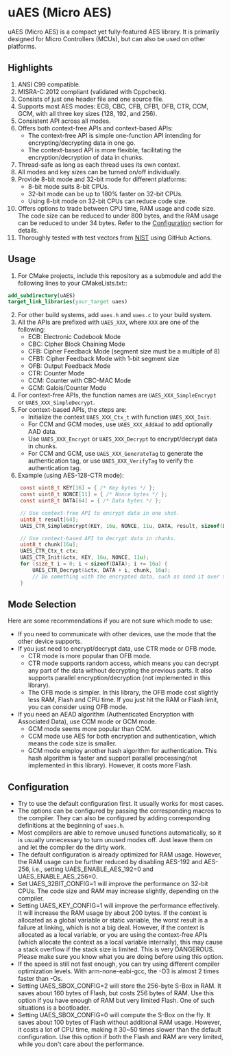 # uAES (Micro AES)

uAES (Micro AES) is a compact yet fully-featured AES library. It is primarily designed for Micro Controllers (MCUs), but can also be used on other platforms.

## Highlights

1. ANSI C99 compatible.
2. MISRA-C:2012 compliant (validated with Cppcheck).
3. Consists of just one header file and one source file.
4. Supports most AES modes: ECB, CBC, CFB, CFB1, OFB, CTR, CCM, GCM, with all three key sizes (128, 192, and 256).
5. Consistent API across all modes.
6. Offers both context-free APIs and context-based APIs:
   - The context-free API is simple one-function API intending for encrypting/decrypting data in one go.
   - The context-based API is more flexible, facilitating the encryption/decryption of data in chunks.
7. Thread-safe as long as each thread uses its own context.
8. All modes and key sizes can be turned on/off individually.
9. Provide 8-bit mode and 32-bit mode for different platforms:
   - 8-bit mode suits 8-bit CPUs.
   - 32-bit mode can be up to 180% faster on 32-bit CPUs.
   - Using 8-bit mode on 32-bit CPUs can reduce code size.
10. Offers options to trade between CPU time, RAM usage and code size. The code size can be reduced to under 800 bytes, and the RAM usage can be reduced to under 34 bytes. Refer to the [Configuration](#configuration) section for details.
11. Thoroughly tested with test vectors from [NIST](https://csrc.nist.gov/projects/cryptographic-algorithm-validation-program) using GitHub Actions.

## Usage

1. For CMake projects, include this repository as a submodule and add the following lines to your CMakeLists.txt::
```cmake
add_subdirectory(uAES)
target_link_libraries(your_target uaes)
```
2. For other build systems, add `uaes.h` and `uaes.c` to your build system.
3. All the APIs are prefixed with `UAES_XXX`, where `XXX` are one of the following:
   - ECB: Electronic Codebook Mode
   - CBC: Cipher Block Chaining Mode
   - CFB: Cipher Feedback Mode (segment size must be a multiple of 8)
   - CFB1: Cipher Feedback Mode with 1-bit segment size
   - OFB: Output Feedback Mode
   - CTR: Counter Mode
   - CCM: Counter with CBC-MAC Mode
   - GCM: Galois/Counter Mode
4. For context-free APIs, the function names are `UAES_XXX_SimpleEncrypt` or `UAES_XXX_SimpleDecrypt`.
5. For context-based APIs, the steps are:
   - Initialize the context `UAES_XXX_Ctx_t` with function `UAES_XXX_Init`.
   - For CCM and GCM modes, use `UAES_XXX_AddAad` to add optionally AAD data.
   - Use `UAES_XXX_Encrypt` or `UAES_XXX_Decrypt` to encrypt/decrypt data in chunks.
   - For CCM and GCM, use `UAES_XXX_GenerateTag` to generate the authentication tag, or use `UAES_XXX_VerifyTag` to verify the authentication tag.
6. Example (using AES-128-CTR mode):

```c
    const uint8_t KEY[16] = { /* Key bytes */ };
    const uint8_t NONCE[11] = { /* Nonce bytes */ };
    const uint8_t DATA[64] = { /* Data bytes */ };

    // Use context-free API to encrypt data in one shot.
    uint8_t result[64];
    UAES_CTR_SimpleEncrypt(KEY, 16u, NONCE, 11u, DATA, result, sizeof(DATA));

    // Use context-based API to decrypt data in chunks.
    uint8_t chunk[16u];
    UAES_CTR_Ctx_t ctx;
    UAES_CTR_Init(&ctx, KEY, 16u, NONCE, 11u);
    for (size_t i = 0; i < sizeof(DATA); i += 16u) {
        UAES_CTR_Decrypt(&ctx, DATA + i, chunk, 16u);
        // Do something with the encrypted data, such as send it over the UART.
    }

```

## Mode Selection

Here are some recommendations if you are not sure which mode to use:

- If you need to communicate with other devices, use the mode that the other device supports.
- If you just need to encrypt/decrypt data, use CTR mode or OFB mode.
  - CTR mode is more popular than OFB mode.
  - CTR mode supports random access, which means you can decrypt any part of the data without decrypting the previous parts. It also supports parallel encryption/decryption (not implemented in this library).
  - The OFB mode is simpler. In this library, the OFB mode cost slightly less RAM, Flash and CPU time. If you just hit the RAM or Flash limit, you can consider using OFB mode.
- If you need an AEAD algorithm (Authenticated Encryption with Associated Data), use CCM mode or GCM mode.
  - GCM mode seems more popular than CCM.
  - CCM mode use AES for both encryption and authentication, which means the code size is smaller.
  - GCM mode employ another hash algorithm for authentication. This hash algorithm is faster and support parallel processing(not implemented in this library). However, it costs more Flash.

## Configuration

- Try to use the default configuration first. It usually works for most cases.
- The options can be configured by passing the corresponding macros to the compiler. They can also be configured by adding corresponding definitions at the beginning of `uaes.h`.
- Most compilers are able to remove unused functions automatically, so it is usually unnecessary to turn unused modes off. Just leave them on and let the compiler do the dirty work.
- The default configuration is already optimized for RAM usage. However, the RAM usage can be further reduced by disabling AES-192 and AES-256, i.e., setting UAES_ENABLE_AES_192=0 and UAES_ENABLE_AES_256=0.
- Set UAES_32BIT_CONFIG=1 will improve the performance on 32-bit CPUs. The code size and RAM may increase slightly, depending on the compiler.
- Setting UAES_KEY_CONFIG=1 will improve the performance effectively. It will increase the RAM usage by about 200 bytes. If the context is allocated as a global variable or static variable, the worst result is a failure at linking, which is not a big deal. However, if the context is allocated as a local variable, or you are using the context-free APIs (which allocate the context as a local variable internally), this may cause a stack overflow if the stack size is limited. This is very DANGEROUS. Please make sure you know what you are doing before using this option.
- If the speed is still not fast enough, you can try using different compiler optimization levels. With arm-none-eabi-gcc, the -O3 is almost 2 times faster than -Os.
- Setting UAES_SBOX_CONFIG=2 will store the 256-byte S-Box in RAM. It saves about 160 bytes of Flash, but costs 256 bytes of RAM. Use this option if you have enough of RAM but very limited Flash. One of such situations is a bootloader.
- Setting UAES_SBOX_CONFIG=0 will compute the S-Box on the fly. It saves about 100 bytes of Flash without additional RAM usage. However, it costs a lot of CPU time, making it 30~50 times slower than the default configuration. Use this option if both the Flash and RAM are very limited, while you don't care about the performance.
